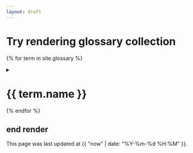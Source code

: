 ```yaml
---
layout: draft
---
```

# Try rendering glossary collection
{% for term in site.glossary %}
  <details>
  <summary>

  <h1>{{ term.name }}</h1>
  </summary>

  Source: {{ term.page.name }}, path: {{ term.path }}
  [Page link]({{ term.url }})
  Content:
  {{ term.content }}
  ---
  </details>
{% endfor %}

## end render

This page was last updated at {{ "now" | date: "%Y-%m-%d %H:%M" }}.
